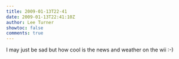 ```yaml
---
title: 2009-01-13T22-41
date: 2009-01-13T22:41:10Z
author: Lee Turner
showtoc: false
comments: true
---
```


I may just be sad but how cool is the news and weather on the wii :-)

